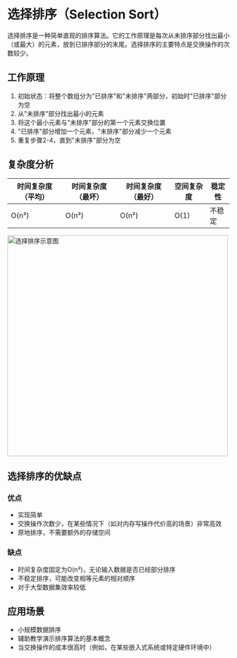 # 选择排序（Selection Sort）

选择排序是一种简单直观的排序算法。它的工作原理是每次从未排序部分找出最小（或最大）的元素，放到已排序部分的末尾。选择排序的主要特点是交换操作的次数较少。

## 工作原理

1. 初始状态：将整个数组分为"已排序"和"未排序"两部分，初始时"已排序"部分为空
2. 从"未排序"部分找出最小的元素
3. 将这个最小元素与"未排序"部分的第一个元素交换位置
4. "已排序"部分增加一个元素，"未排序"部分减少一个元素
5. 重复步骤2-4，直到"未排序"部分为空

## 复杂度分析

| 时间复杂度（平均） | 时间复杂度（最坏） | 时间复杂度（最好） | 空间复杂度 | 稳定性 |
|-----------------|-----------------|-----------------|-----------|-------|
| O(n²)           | O(n²)           | O(n²)           | O(1)      | 不稳定 |

<img src="/AnimatedArea/sorting/SelectionSort/选择排序.png" alt="选择排序示意图" width="500px" />

## 选择排序的优缺点

### 优点
- 实现简单
- 交换操作次数少，在某些情况下（如对内存写操作代价高的场景）非常高效
- 原地排序，不需要额外的存储空间

### 缺点
- 时间复杂度固定为O(n²)，无论输入数据是否已经部分排序
- 不稳定排序，可能改变相等元素的相对顺序
- 对于大型数据集效率较低

## 应用场景
- 小规模数据排序
- 辅助教学演示排序算法的基本概念
- 当交换操作的成本很高时（例如，在某些嵌入式系统或特定硬件环境中） 